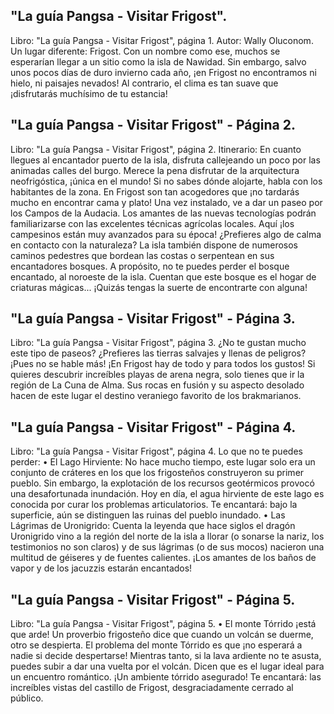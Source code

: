 ## "La guía Pangsa - Visitar Frigost".
Libro: "La guía Pangsa - Visitar Frigost", página 1.
Autor: Wally Oluconom.
Un lugar diferente: Frigost. Con un nombre como ese, muchos se esperarían llegar a un sitio como la isla de Nawidad. Sin embargo, salvo unos pocos días de duro invierno cada año, ¡en Frigost no encontramos ni hielo, ni paisajes nevados! Al contrario, el clima es tan suave que ¡disfrutarás muchísimo de tu estancia!

## "La guía Pangsa - Visitar Frigost" - Página 2.
Libro: "La guía Pangsa - Visitar Frigost", página 2.
Itinerario: En cuanto llegues al encantador puerto de la isla, disfruta callejeando un poco por las animadas calles del burgo. Merece la pena disfrutar de la arquitectura neofrigóstica, ¡única en el mundo! Si no sabes dónde alojarte, habla con los habitantes de la zona. En Frigost son tan acogedores que ¡no tardarás mucho en encontrar cama y plato!
Una vez instalado, ve a dar un paseo por los Campos de la Audacia. Los amantes de las nuevas tecnologías podrán familiarizarse con las excelentes técnicas agrícolas locales. Aquí ¡los campesinos están muy avanzados para su época!
¿Prefieres algo de calma en contacto con la naturaleza? La isla también dispone de numerosos caminos pedestres que bordean las costas o serpentean en sus encantadores bosques. A propósito, no te puedes perder el bosque encantado, al noroeste de la isla. Cuentan que este bosque es el hogar de criaturas mágicas... ¡Quizás tengas la suerte de encontrarte con alguna!

## "La guía Pangsa - Visitar Frigost" - Página 3.
Libro: "La guía Pangsa - Visitar Frigost", página 3.
¿No te gustan mucho este tipo de paseos? ¿Prefieres las tierras salvajes y llenas de peligros? ¡Pues no se hable más! ¡En Frigost hay de todo y para todos los gustos! Si quieres descubrir increíbles playas de arena negra, solo tienes que ir la región de La Cuna de Alma. Sus rocas en fusión y su aspecto desolado hacen de este lugar el destino veraniego favorito de los brakmarianos.

## "La guía Pangsa - Visitar Frigost" - Página 4.
Libro: "La guía Pangsa - Visitar Frigost", página 4.
Lo que no te puedes perder:
• El Lago Hirviente: No hace mucho tiempo, este lugar solo era un conjunto de cráteres en los que los frigosteños construyeron su primer pueblo. Sin embargo, la explotación de los recursos geotérmicos provocó una desafortunada inundación. Hoy en día, el agua hirviente de este lago es conocida por curar los problemas articulatorios. Te encantará: bajo la superficie, aún se distinguen las ruinas del pueblo inundado.
• Las Lágrimas de Uronigrido: Cuenta la leyenda que hace siglos el dragón Uronigrido vino a la región del norte de la isla a llorar (o sonarse la nariz, los testimonios no son claros) y de sus lágrimas (o de sus mocos) nacieron una multitud de géiseres y de fuentes calientes. ¡Los amantes de los baños de vapor y de los jacuzzis estarán encantados!

## "La guía Pangsa - Visitar Frigost" - Página 5.
Libro: "La guía Pangsa - Visitar Frigost", página 5.
• El monte Tórrido ¡está que arde! Un proverbio frigosteño dice que cuando un volcán se duerme, otro se despierta. El problema del monte Tórrido es que ¡no esperará a nadie si decide despertarse! Mientras tanto, si la lava ardiente no te asusta, puedes subir a dar una vuelta por el volcán. Dicen que es el lugar ideal para un encuentro romántico. ¡Un ambiente tórrido asegurado!
Te encantará: las increíbles vistas del castillo de Frigost, desgraciadamente cerrado al público.